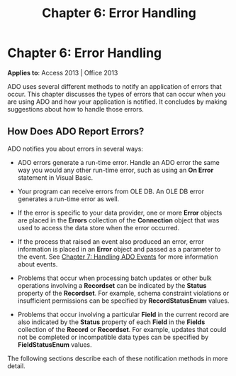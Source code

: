 ﻿---
title: 'Chapter 6: Error Handling'
TOCTitle: 'Chapter 6: Error Handling'
ms:assetid: 6ae7343b-b9e0-c4c3-f65c-110f903e573e
ms:mtpsurl: https://msdn.microsoft.com/en-us/library/JJ249420(v=office.15)
ms:contentKeyID: 48545440
ms.date: 09/18/2015
mtps_version: v=office.15
---

# Chapter 6: Error Handling


**Applies to**: Access 2013 | Office 2013

ADO uses several different methods to notify an application of errors that occur. This chapter discusses the types of errors that can occur when you are using ADO and how your application is notified. It concludes by making suggestions about how to handle those errors.

## How Does ADO Report Errors?

ADO notifies you about errors in several ways:

  - ADO errors generate a run-time error. Handle an ADO error the same way you would any other run-time error, such as using an **On Error** statement in Visual Basic.

  - Your program can receive errors from OLE DB. An OLE DB error generates a run-time error as well.

  - If the error is specific to your data provider, one or more **Error** objects are placed in the **Errors** collection of the **Connection** object that was used to access the data store when the error occurred.

  - If the process that raised an event also produced an error, error information is placed in an **Error** object and passed as a parameter to the event. See [Chapter 7: Handling ADO Events](chapter-7-handling-ado-events.md) for more information about events.

  - Problems that occur when processing batch updates or other bulk operations involving a **Recordset** can be indicated by the **Status** property of the **Recordset**. For example, schema constraint violations or insufficient permissions can be specified by **RecordStatusEnum** values.

  - Problems that occur involving a particular **Field** in the current record are also indicated by the **Status** property of each **Field** in the **Fields** collection of the **Record** or **Recordset**. For example, updates that could not be completed or incompatible data types can be specified by **FieldStatusEnum** values.

The following sections describe each of these notification methods in more detail.

